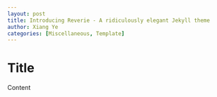 ```yaml
---
layout: post
title: Introducing Reverie - A ridiculously elegant Jekyll theme
author: Xiang Ye
categories: [Miscellaneous, Template]
---
```


# Title #

Content